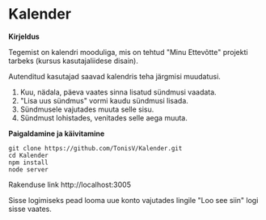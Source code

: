 # Kalender
**Kirjeldus**

Tegemist on kalendri mooduliga, mis on tehtud "Minu Ettevõtte" projekti tarbeks (kursus kasutajaliidese disain). 

Autenditud kasutajad saavad kalendris teha järgmisi muudatusi.
1. Kuu, nädala, päeva vaates sinna lisatud sündmusi vaadata.
2. "Lisa uus sündmus" vormi kaudu sündmusi lisada.
3. Sündmusele vajutades muuta selle sisu.
4. Sündmust lohistades, venitades selle aega muuta.

**Paigaldamine ja käivitamine**

    git clone https://github.com/TonisV/Kalender.git
    cd Kalender
    npm install
    node server

   Rakenduse link http://localhost:3005
   
   Sisse logimiseks pead looma uue konto vajutades lingile "Loo see siin" logi sisse vaates.
